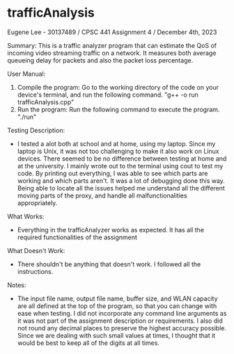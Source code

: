 # trafficAnalysis
Eugene Lee - 30137489 / CPSC 441 Assignment 4 / December 4th, 2023

Summary: 
This is a traffic analyzer program that can estimate the QoS of incoming video streaming traffic on a network. It measures both average queueing delay for packets and also the packet loss percentage. 

User Manual: 
1. Compile the program: Go to the working directory of the code on your device's terminal, and run the following command. 
    "g++ -o run trafficAnalysis.cpp"
2. Run the program: Run the following command to execute the program. 
    "./run"

Testing Description:
- I tested a alot both at school and at home, using my laptop. Since my laptop is Unix, it was not too challenging to make it also work on Linux devices. There seemed to be no difference between testing at home and at the university. I mainly wrote out to the terminal using cout to test my code. By printing out everything, I was able to see which parts are working and which parts aren't. It was a lot of debugging done this way. Being able to locate all the issues helped me understand all the different moving parts of the proxy, and handle all malfunctionalities appropriately.

What Works: 
- Everything in the trafficAnalyzer works as expected. It has all the required functionalities of the assignment

What Doesn't Work:
- There shouldn't be anything that doesn't work. I followed all the instructions.

Notes:
- The input file name, output file name, buffer size, and WLAN capacity are all defined at the top of the program, so that you can change with ease when testing. I did not incorporate any command line arguments as it was not part of the assignment description or requirements. I also did not round any decimal places to preserve the highest accuracy possible. Since we are dealing with such small values at times, I thought that it would be best to keep all of the digits at all times.